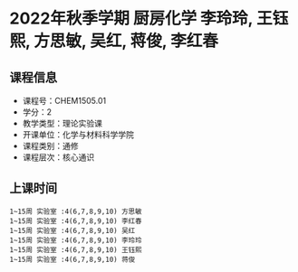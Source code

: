 # 2022年秋季学期 厨房化学 李玲玲, 王钰熙, 方思敏, 吴红, 蒋俊, 李红春






## 课程信息

- 课程号：CHEM1505.01
- 学分：2
- 教学类型：理论实验课
- 开课单位：化学与材料科学学院
- 课程类别：通修
- 课程层次：核心通识

## 上课时间

```
1~15周 实验室 :4(6,7,8,9,10) 方思敏
1~15周 实验室 :4(6,7,8,9,10) 李红春
1~15周 实验室 :4(6,7,8,9,10) 吴红
1~15周 实验室 :4(6,7,8,9,10) 李玲玲
1~15周 实验室 :4(6,7,8,9,10) 王钰熙
1~15周 实验室 :4(6,7,8,9,10) 蒋俊
```

